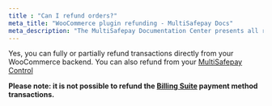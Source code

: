 ```yaml
---
title : "Can I refund orders?"
meta_title: "WooCommerce plugin refunding - MultiSafepay Docs"
meta_description: "The MultiSafepay Documentation Center presents all relevant information about our Plugins and API. You can also find support pages for Payment Methods, Tools and General Questions as well as the contact details of our Support and Integration Teams."
---
```

Yes, you can fully or partially refund transactions directly from your WooCommerce backend.
You can also refund from your [MultiSafepay Control](https://merchant.multisafepay.com)

__Please note: it is not possible to refund the [Billing Suite](/payment-methods/billing-suite) payment method transactions.__

